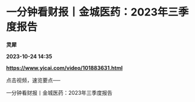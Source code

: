 # 一分钟看财报丨金城医药：2023年三季度报告
**灵犀**

**2023-10-24 14:35**

**https://www.yicai.com/video/101883631.html**

点击视频，速览要点──

一分钟看财报丨金城医药：2023年三季度报告